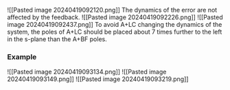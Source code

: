 ![[Pasted image 20240419092120.png]]
The dynamics of the error are not affected by the feedback.
![[Pasted image 20240419092226.png]]
![[Pasted image 20240419092437.png]]
To avoid A+LC changing the dynamics of the system, the poles of A+LC should be placed about 7 times further to the left in the s-plane than the A+BF poles.

### Example
![[Pasted image 20240419093134.png]]
![[Pasted image 20240419093149.png]]
![[Pasted image 20240419093219.png]]
